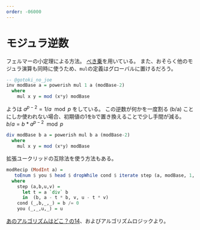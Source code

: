 ```yaml
---
order: -06000
---
```

# モジュラ逆数

フェルマーの小定理による方法。
[べき乗](powerish/)を用いている。
また、おそらく他のモジュラ演算も同時に使うため、`mul`の定義はグローバルに置けるだろう。

```haskell
-- @gotoki_no_joe
inv modBase a = powerish mul 1 a (modBase-2)
  where
    mul x y = mod (x*y) modBase
```

ようは $a^{p-2} = 1/a \mod p$ をしている。
この逆数が何かを一度割る (b/a) ことにしか使われない場合、初期値の1をbで置き換えることで少し手間が減る。
$b/a = b * a^{p-2} \mod p$

```haskell
div modBase b a = powerish mul b a (modBase-2)
  where
    mul x y = mod (x*y) modBase
```

拡張ユークリッドの互除法を使う方法もある。

```haskell
modRecip (ModInt a) =
   toEnum $ you $ head $ dropWhile cond $ iterate step (a, modBase, 1, 0)
  where
    step (a,b,u,v) =
      let t = a `div` b
      in  (b, a - t * b, v, u - t * v)
    cond (_,b,_,_) = b /= 0
    you (_,_,u,_) = u
```

[あのアルゴリズムはどこ？の14](/readings/whereis/14.modrecip/)、およびアルゴリズムロジックより。
